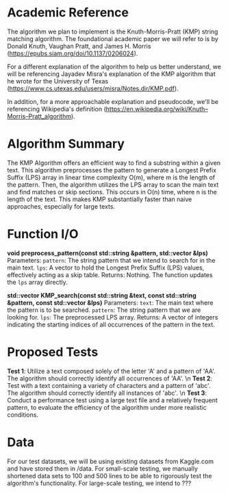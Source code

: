 

# Academic Reference
The algorithm we plan to implement is the Knuth-Morris-Pratt (KMP) string matching algorithm. The foundational academic paper we will refer to is by Donald Knuth, Vaughan Pratt, and James H. Morris (https://epubs.siam.org/doi/10.1137/0206024).

For a different explanation of the algorithm to help us better understand, we will be referencing Jayadev Misra's explanation of the KMP algorithm that he wrote for the University of Texas (https://www.cs.utexas.edu/users/misra/Notes.dir/KMP.pdf).

In addition, for a more approachable explanation and pseudocode, we'll be referencing Wikipedia's definition (https://en.wikipedia.org/wiki/Knuth–Morris–Pratt_algorithm).

# Algorithm Summary
The KMP Algorithm offers an efficient way to find a substring within a given text. This algorithm preprocesses the pattern to generate a Longest Prefix Suffix (LPS) array in linear time complexity O(m), where m is the length of the pattern. Then, the algorithm utilizes the LPS array to scan the main text and find matches or skip sections. This occurs in O(n) time, where n is the length of the text. This makes KMP substantially faster than naive approaches, especially for large texts.

# Function I/O
**void preprocess_pattern(const std::string &pattern, std::vector<int> &lps)**
Parameters:
  `pattern`: The string pattern that we intend to search for in the main text.
  `lps`: A vector to hold the Longest Prefix Suffix (LPS) values, effectively acting as a skip table.
Returns:
  Nothing. The function updates the `lps` array directly.

**std::vector<int> KMP_search(const std::string &text, const std::string &pattern, const std::vector<int> &lps)**
Parameters:
  `text`: The main text where the pattern is to be searched.
  `pattern`: The string pattern that we are looking for.
  `lps`: The preprocessed LPS array.
Returns:
  A vector of integers indicating the starting indices of all occurrences of the pattern in the text.

# Proposed Tests
**Test 1**: Utilize a text composed solely of the letter 'A' and a pattern of 'AA'. The algorithm should correctly identify all occurrences of 'AA'. \n
**Test 2**: Test with a text containing a variety of characters and a pattern of 'abc'. The algorithm should correctly identify all instances of 'abc'. \n
**Test 3**: Conduct a performance test using a large text file and a relatively frequent pattern, to evaluate the efficiency of the algorithm under more realistic conditions.

# Data
For our test datasets, we will be using existing datasets from Kaggle.com and have stored them in /data. For small-scale testing, we manually shortened data sets to 100 and 500 lines to be able to rigorously test the algorithm's functionality. For large-scale testing, we intend to ???
